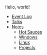 <!-- njnmdoc:  title="nfultz.github.io"  -->

Hello, world!



  * [Event Log](events.html)
  * [Talks](talks.html)
  * [Notes](#)
    * [Hot Sauces](hotsauce.html)
    * [Windows](windows.html)
    * [Linux](linux.html)
    * [Projects](programming/projects.html)

